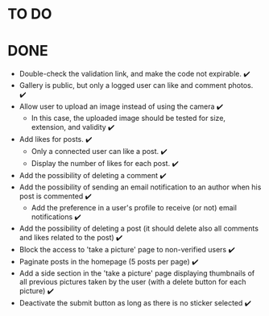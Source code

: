 # TO DO



# DONE

* Double-check the validation link, and make the code not expirable. ✔️
* Gallery is public, but only a logged user can like and comment photos. ✔️
* Allow user to upload an image instead of using the camera ✔️
    * In this case, the uploaded image should be tested for size, extension, and validity ✔️
* Add likes for posts. ✔️
    * Only a connected user can like a post. ✔️
    * Display the number of likes for each post. ✔️
* Add the possibility of deleting a comment ✔️
* Add the possibility of sending an email notification to an author when his post is commented ✔️
    * Add the preference in a user's profile to receive (or not) email notifications ✔️
* Add the possibility of deleting a post (it should delete also all comments and likes related to the post) ✔️
* Block the access to 'take a picture' page to non-verified users ✔️
* Paginate posts in the homepage (5 posts per page) ✔️
* Add a side section in the 'take a picture' page displaying thumbnails of all previous pictures taken by the user (with a delete button for each picture) ✔️
* Deactivate the submit button as long as there is no sticker selected ✔️
